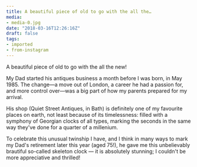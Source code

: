 ```yaml
---
title: A beautiful piece of old to go with the all the…
media:
- media-0.jpg
date: "2018-03-16T12:26:16Z"
draft: false
tags:
- imported
- from-instagram
---
```

A beautiful piece of old to go with the all the new\!



My Dad started his antiques business a month before I was born, in May 1985. The change—a move out of London, a career he had a passion for, and more control over—was a big part of how my parents prepared for my arrival.



His shop \(Quiet Street Antiques, in Bath\) is definitely one of my favourite places on earth, not least because of its timelessness: filled with a symphony of Georgian clocks of all types, marking the seconds in the same way they've done for a quarter of a millenium.



To celebrate this unusual twinship I have, and I think in many ways to mark my Dad's retirement later this year \(aged 75\!\), he gave me this unbelievably brautiful so-called skeleton clock — it is absolutely stunning; I couldn't be more appreciative and thrilled\!
